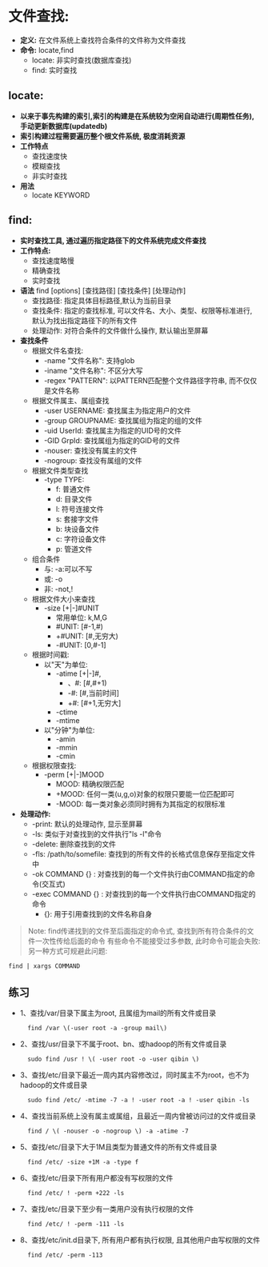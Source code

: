 # 文件查找:
* **定义:** 在文件系统上查找符合条件的文件称为文件查找
* **命令:** locate,find
    * locate: 非实时查找(数据库查找)
    * find: 实时查找

## locate:
* **以来于事先构建的索引,索引的构建是在系统较为空闲自动进行(周期性任务),手动更新数据库(updatedb)**
* **索引构建过程需要遍历整个根文件系统, 极度消耗资源**
* **工作特点**
    * 查找速度快
    * 模糊查找
    * 非实时查找
* **用法**
    * locate KEYWORD

## find:
* **实时查找工具, 通过遍历指定路径下的文件系统完成文件查找**
* **工作特点:**
    * 查找速度略慢
    * 精确查找
    * 实时查找
* **语法**
        find [options] [查找路径] [查找条件] [处理动作]
    * 查找路径: 指定具体目标路径,默认为当前目录
    * 查找条件: 指定的查找标准, 可以文件名、大小、类型、权限等标准进行, 默认为找出指定路径下的所有文件
    * 处理动作: 对符合条件的文件做什么操作, 默认输出至屏幕
* **查找条件**
    * 根据文件名查找:
        * -name "文件名称": 支持glob
        * -iname "文件名称": 不区分大写
        * -regex "PATTERN": 以PATTERN匹配整个文件路径字符串, 而不仅仅是文件名称
    * 根据文件属主、属组查找
        * -user USERNAME: 查找属主为指定用户的文件
        * -group GROUPNAME: 查找属组为指定的组的文件
        * -uid UserId: 查找属主为指定的UID号的文件
        * -GID GrpId: 查找属组为指定的GID号的文件
        * -nouser: 查找没有属主的文件
        * -nogroup: 查找没有属组的文件
    * 根据文件类型查找
        * -type TYPE:
            * f: 普通文件
            * d: 目录文件
            * l: 符号连接文件
            * s: 套接字文件
            * b: 块设备文件
            * c: 字符设备文件
            * p: 管道文件
    * 组合条件
        * 与: -a:可以不写
        * 或: -o
        * 非: -not,!
    * 根据文件大小来查找
        * -size [+|-]#UNIT
            * 常用单位: k,M,G
            * \#UNIT: [#-1,#)
            * +#UNIT: [#,无穷大)
            * -#UNIT: [0,#-1]
    * 根据时间戳:
        * 以"天"为单位:
            * -atime [+|-]#,
                * 、#: [#,#+1)
                * -#: [#,当前时间]
                * +#: [#+1,无穷大]
            * -ctime
            * -mtime
        * 以"分钟"为单位:
            * -amin
            * -mmin
            * -cmin
    * 根据权限查找:
        * -perm [+|-]MOOD
            * MOOD: 精确权限匹配
            * +MOOD: 任何一类(u,g,o)对象的权限只要能一位匹配即可
            * -MOOD: 每一类对象必须同时拥有为其指定的权限标准
* **处理动作:**
    * -print: 默认的处理动作, 显示至屏幕
    * -ls: 类似于对查找到的文件执行"ls -l"命令
    * -delete: 删除查找到的文件
    * -fls: /path/to/somefile: 查找到的所有文件的长格式信息保存至指定文件中
    * -ok COMMAND {} \: 对查找到的每一个文件执行由COMMAND指定的命令(交互式)
    * -exec COMMAND {} \: 对查找到的每一个文件执行由COMMAND指定的命令
        * {}: 用于引用查找到的文件名称自身

> Note: find传递找到的文件至后面指定的命令式, 查找到所有符合条件的文件一次性传给后面的命令
> 有些命令不能接受过多参数, 此时命令可能会失败: 另一种方式可规避此问题:

    find | xargs COMMAND

## 练习
* 1、查找/var/目录下属主为root, 且属组为mail的所有文件或目录  
		
        find /var \(-user root -a -group mail\)
* 2、查找/usr/目录下不属于root、bn、或hadoop的所有文件或目录

		sudo find /usr ! \( -user root -o -user qibin \)
* 3、查找/etc/目录下最近一周内其内容修改过，同时属主不为root，也不为hadoop的文件或目录

		sudo find /etc/ -mtime -7 -a ! -user root -a ! -user qibin -ls
* 4、查找当前系统上没有属主或属组，且最近一周内曾被访问过的文件或目录

		find / \( -nouser -o -nogroup \) -a -atime -7	
* 5、查找/etc/目录下大于1M且类型为普通文件的所有文件或目录

		find /etc/ -size +1M -a -type f
* 6、查找/etc/目录下所有用户都没有写权限的文件

		find /etc/ ! -perm +222 -ls
* 7、查找/etc/目录下至少有一类用户没有执行权限的文件

		find /etc/ ! -perm -111 -ls
* 8、查找/etc/init.d目录下, 所有用户都有执行权限, 且其他用户由写权限的文件

		find /etc/ -perm -113 
